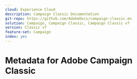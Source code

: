 ```yaml
---
cloud: Experience Cloud
description: Campaign Classic Documentation
git-repo: https://github.com/AdobeDocs/campaign-classic.en
solution: Campaign, Campaign Classic, Campaign Classic v7
version: Classic v7
feature-set: Campaign
index: yes
---
```


# Metadata for Adobe Campaign Classic
